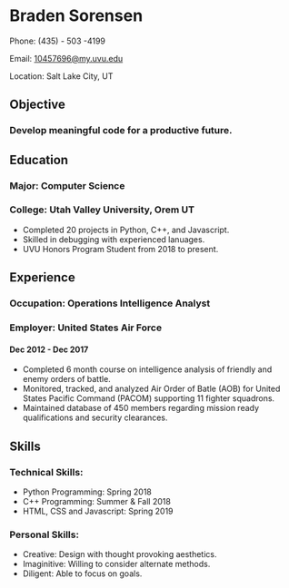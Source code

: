 # Braden Sorensen
Phone: (435) - 503 -4199

Email: [10457696@my.uvu.edu](mailto:10457696@my.uvu.edu)

Location: Salt Lake City, UT

## Objective
### Develop meaningful code for a productive future.

## Education
### Major: Computer Science
### College: Utah Valley University, Orem UT
* Completed 20 projects in Python, C++, and Javascript.
* Skilled in debugging with experienced lanuages.
* UVU Honors Program Student from 2018 to present.

## Experience
### Occupation: Operations Intelligence Analyst
### Employer: United States Air Force
#### Dec 2012 - Dec 2017
* Completed 6 month course on intelligence analysis of friendly and enemy orders of battle.
* Monitored, tracked, and analyzed Air Order of Batle (AOB) for United States Pacific Command (PACOM) supporting 11 fighter squadrons.
* Maintained database of 450 members regarding mission ready qualifications and security clearances.

## Skills
### Technical Skills:
* Python Programming: Spring 2018
* C++ Programming: Summer & Fall 2018
* HTML, CSS and Javascript: Spring 2019
### Personal Skills:
* Creative: Design with thought provoking aesthetics.
* Imaginitive: Willing to consider alternate methods.
* Diligent: Able to focus on goals.
